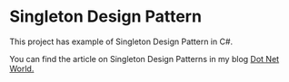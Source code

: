 # Singleton Design Pattern

<p>This project has example of Singleton Design Pattern in C#.</p>
<p>You can find the article on Singleton Design Patterns in my blog <a href='https://manish4dotnet.blogspot.com/2023/08/design-pattern-singleton-design-pattern.html'>Dot Net World.</a></p>
